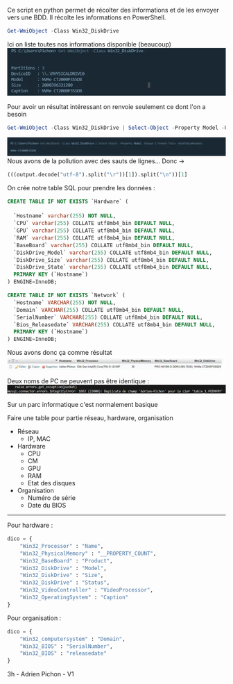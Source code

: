 Ce script en python permet de récolter des informations et de les envoyer vers une BDD. Il récolte les informations en PowerShell.

```powershell
Get-WmiObject -Class Win32_DiskDrive
```
Ici on liste toutes nos informations disponible (beaucoup)
![](https://raw.githubusercontent.com/pitch2/Agent.py/base/Source/PsAgent-20240702221335274.webp)

Pour avoir un résultat intéressant on renvoie seulement ce dont l'on a besoin
```powershell
Get-WmiObject -Class Win32_DiskDrive | Select-Object -Property Model -Unique | Format-Table -HideTableHeaders
```
![](https://raw.githubusercontent.com/pitch2/Agent.py/base/Source/PsAgent-20240702221413698.webp)
Nous avons de la pollution avec des sauts de lignes... Donc ->
```python
(((output.decode("utf-8").split("\r"))[1]).split("\n"))[1]
```


On crée notre table SQL pour prendre les données : 
```sql
CREATE TABLE IF NOT EXISTS `Hardware` (

  `Hostname` varchar(255) NOT NULL,
  `CPU` varchar(255) COLLATE utf8mb4_bin DEFAULT NULL,
  `GPU` varchar(255) COLLATE utf8mb4_bin DEFAULT NULL,
  `RAM` varchar(255) COLLATE utf8mb4_bin DEFAULT NULL,
  `BaseBoard` varchar(255) COLLATE utf8mb4_bin DEFAULT NULL,
  `DiskDrive_Model` varchar(255) COLLATE utf8mb4_bin DEFAULT NULL,
  `DiskDrive_Size` varchar(255) COLLATE utf8mb4_bin DEFAULT NULL,
  `DiskDrive_State` varchar(255) COLLATE utf8mb4_bin DEFAULT NULL,
  PRIMARY KEY (`Hostname`)
) ENGINE=InnoDB;
```

```sql
CREATE TABLE IF NOT EXISTS `Network` (
  `Hostname` VARCHAR(255) NOT NULL,
  `Domain` VARCHAR(255) COLLATE utf8mb4_bin DEFAULT NULL,
  `SerialNumber` VARCHAR(255) COLLATE utf8mb4_bin DEFAULT NULL,
  `Bios_Releasedate` VARCHAR(255) COLLATE utf8mb4_bin DEFAULT NULL,
  PRIMARY KEY (`Hostname`)
) ENGINE=InnoDB;

```
Nous avons donc ça comme résultat
![](https://raw.githubusercontent.com/pitch2/Agent.py/base/Source/PsAgent-20240702224846587.webp)

Deux noms de PC ne peuvent pas être identique : 
![](https://raw.githubusercontent.com/pitch2/Agent.py/base/Source/PsAgent-20240702224955420.webp)

Sur un parc informatique c'est normalement basique



Faire une table pour partie réseau, hardware, organisation
- Réseau 
	- IP, MAC
- Hardware
	- CPU 
	- CM 
	- GPU 
	- RAM 
	- Etat des disques 
- Organisation
	- Numéro de série
	- Date du BIOS


---

Pour hardware : 
```python
dico = {
    "Win32_Processor" : "Name",
    "Win32_PhysicalMemory" : "__PROPERTY_COUNT",
    "Win32_BaseBoard" : "Product",
    "Win32_DiskDrive" : "Model",
	"Win32_DiskDrive" : "Size",
	"Win32_DiskDrive" : "Status",
	"Win32_VideoController" : "VideoProcessor",
	"Win32_OperatingSystem" : "Caption"
}
```

Pour organisation : 
```python
dico = {
	"Win32_computersystem" : "Domain",
	"Win32_BIOS" : "SerialNumber",
	"Win32_BIOS" : "releasedate"
}
```



3h - Adrien Pichon - V1
